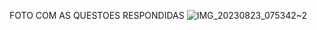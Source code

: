 FOTO COM AS QUESTOES RESPONDIDAS
![IMG_20230823_075342~2](https://github.com/mareshbard/bd-info-p4/assets/125154278/cfda3efa-18b9-4097-a7b6-316a439fd871)

